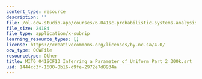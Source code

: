 ```yaml
---
content_type: resource
description: ''
file: /ol-ocw-studio-app/courses/6-041sc-probabilistic-systems-analysis-and-applied-probability-fall-2013/1444cc3f16000b16d9fe2972e7d8934a_MIT6_041SCF13_Inferring_a_Parameter_of_Uniform_Part_2_300k.srt
file_size: 24184
file_type: application/x-subrip
learning_resource_types: []
license: https://creativecommons.org/licenses/by-nc-sa/4.0/
ocw_type: OCWFile
resourcetype: Other
title: MIT6_041SCF13_Inferring_a_Parameter_of_Uniform_Part_2_300k.srt
uid: 1444cc3f-1600-0b16-d9fe-2972e7d8934a
---
```

